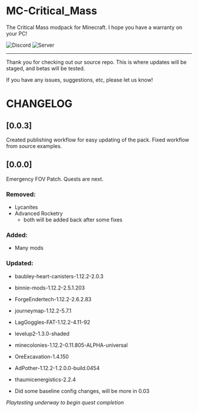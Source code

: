 # MC-Critical_Mass
The Critical Mass modpack for Minecraft. I hope you have a warranty on your PC!

![Discord](https://img.shields.io/discord/539569894749110300?label=Discord&logo=Discord&style=plastic)
![Server](https://status.mw-gc.com/api/badge/15/uptime/24?label=Server&labelSuffix=&prefix=Uptime=&suffix=%)
<hr>
Thank you for checking out our source repo.
This is where updates will be staged, and betas will be tested.

If you have any issues, suggestions, etc, please let us know!

# CHANGELOG
## [0.0.3]
Created publishing workflow for easy updating of the pack.
Fixed workflow from source examples.

## [0.0.0]
Emergency FOV Patch. Quests are next.

### Removed:
* Lycanites
* Advanced Rocketry
  - both will be added back after some fixes

### Added:
* Many mods

### Updated:
* baubley-heart-canisters-1.12.2-2.0.3
* binnie-mods-1.12.2-2.5.1.203
* ForgeEndertech-1.12.2-2.6.2.83
* journeymap-1.12.2-5.7.1
* LagGoggles-FAT-1.12.2-4.11-92
* levelup2-1.3.0-shaded
* minecolonies-1.12.2-0.11.805-ALPHA-universal
* OreExcavation-1.4.150
* AdPother-1.12.2-1.2.0.0-build.0454
* thaumicenergistics-2.2.4

* Did some baseline config changes, will be more in 0.03

*Playtesting underway to begin quest completion*